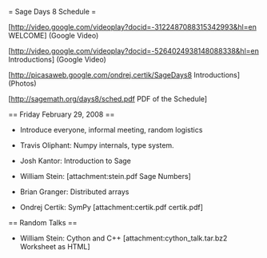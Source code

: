 = Sage Days 8 Schedule =

[http://video.google.com/videoplay?docid=-3122487088315342993&hl=en WELCOME] (Google Video)
 
[http://video.google.com/videoplay?docid=-5264024938148088338&hl=en Introductions] (Google Video)

[http://picasaweb.google.com/ondrej.certik/SageDays8 Introductions] (Photos)

[http://sagemath.org/days8/sched.pdf PDF of the Schedule]

== Friday February 29, 2008 ==

 * Introduce everyone, informal meeting, random logistics

 * Travis Oliphant: Numpy internals, type system.

 * Josh Kantor: Introduction to Sage

 * William Stein: [attachment:stein.pdf Sage Numbers]

 * Brian Granger: Distributed arrays

 * Ondrej Certik: SymPy [attachment:certik.pdf certik.pdf]

== Random Talks ==
 
 * William Stein: Cython and C++ [attachment:cython_talk.tar.bz2 Worksheet as HTML]
 
